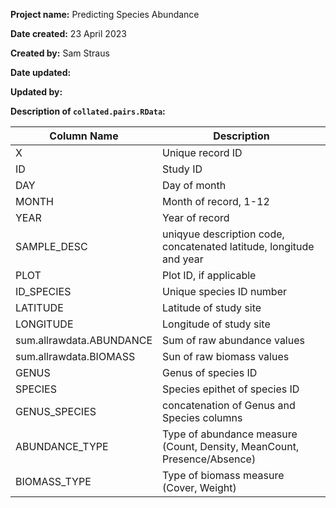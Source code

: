 **Project name:** Predicting Species Abundance

**Date created:** 23 April 2023

**Created by:** Sam Straus

**Date updated:**

**Updated by:**

**Description of `collated.pairs.RData`:**

| Column Name              | Description                                                             |
|--------------------------|-------------------------------------------------------------------------|
| X                        | Unique record ID                                                        |
| ID                       | Study ID                                                                |
| DAY                      | Day of month                                                            |
| MONTH                    | Month of record, 1-12                                                   |
| YEAR                     | Year of record                                                          |
| SAMPLE_DESC              | uniqyue description code, concatenated latitude, longitude and year     |
| PLOT                     | Plot ID, if applicable                                                  |
| ID_SPECIES               | Unique species ID number                                                |
| LATITUDE                 | Latitude of study site                                                  |
| LONGITUDE                | Longitude of study site                                                 |
| sum.allrawdata.ABUNDANCE | Sum of raw abundance values                                             |
| sum.allrawdata.BIOMASS   | Sun of raw biomass values                                               |
| GENUS                    | Genus of species ID                                                     |
| SPECIES                  | Species epithet of species ID                                           |
| GENUS_SPECIES            | concatenation of Genus and Species columns                              |
| ABUNDANCE_TYPE           | Type of abundance measure (Count, Density, MeanCount, Presence/Absence) |
| BIOMASS_TYPE             | Type of biomass measure (Cover, Weight)                                 |
